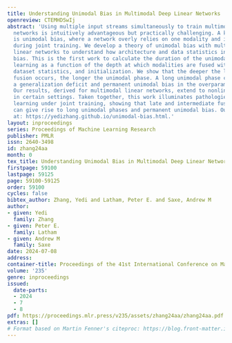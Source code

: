 ```yaml
---
title: Understanding Unimodal Bias in Multimodal Deep Linear Networks
openreview: CTEMHDSwIj
abstract: 'Using multiple input streams simultaneously to train multimodal neural
  networks is intuitively advantageous but practically challenging. A key challenge
  is unimodal bias, where a network overly relies on one modality and ignores others
  during joint training. We develop a theory of unimodal bias with multimodal deep
  linear networks to understand how architecture and data statistics influence this
  bias. This is the first work to calculate the duration of the unimodal phase in
  learning as a function of the depth at which modalities are fused within the network,
  dataset statistics, and initialization. We show that the deeper the layer at which
  fusion occurs, the longer the unimodal phase. A long unimodal phase can lead to
  a generalization deficit and permanent unimodal bias in the overparametrized regime.
  Our results, derived for multimodal linear networks, extend to nonlinear networks
  in certain settings. Taken together, this work illuminates pathologies of multimodal
  learning under joint training, showing that late and intermediate fusion architectures
  can give rise to long unimodal phases and permanent unimodal bias. Our code is available
  at: https://yedizhang.github.io/unimodal-bias.html.'
layout: inproceedings
series: Proceedings of Machine Learning Research
publisher: PMLR
issn: 2640-3498
id: zhang24aa
month: 0
tex_title: Understanding Unimodal Bias in Multimodal Deep Linear Networks
firstpage: 59100
lastpage: 59125
page: 59100-59125
order: 59100
cycles: false
bibtex_author: Zhang, Yedi and Latham, Peter E. and Saxe, Andrew M
author:
- given: Yedi
  family: Zhang
- given: Peter E.
  family: Latham
- given: Andrew M
  family: Saxe
date: 2024-07-08
address:
container-title: Proceedings of the 41st International Conference on Machine Learning
volume: '235'
genre: inproceedings
issued:
  date-parts:
  - 2024
  - 7
  - 8
pdf: https://proceedings.mlr.press/v235/assets/zhang24aa/zhang24aa.pdf
extras: []
# Format based on Martin Fenner's citeproc: https://blog.front-matter.io/posts/citeproc-yaml-for-bibliographies/
---
```

